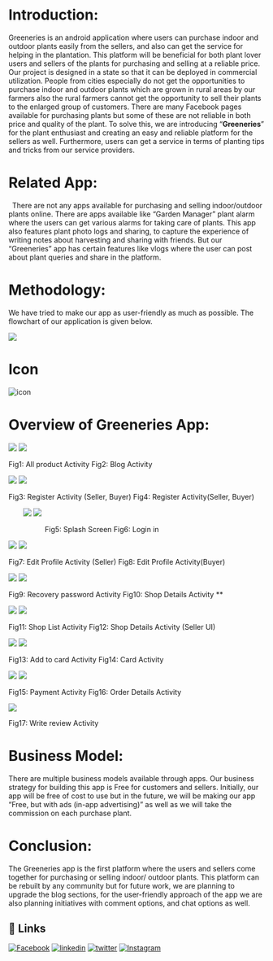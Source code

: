 ﻿# Introduction:
Greeneries is an android application where users can purchase indoor and outdoor plants easily from the sellers, and also can get the service for helping in the plantation. This platform will be beneficial for both plant lover users and sellers of the plants for purchasing and selling at a reliable price. Our project is designed in a state so that it can be deployed in commercial utilization. People from cities especially do not get the opportunities to purchase indoor and outdoor plants which are grown in rural areas by our farmers also the rural farmers cannot get the opportunity to sell their plants to the enlarged group of customers. There are many Facebook pages available for purchasing plants but some of these are not reliable in both price and quality of the plant. To solve this, we are introducing “**Greeneries**” for the plant enthusiast and creating an easy and reliable platform for the sellers as well. Furthermore, users can get a service in terms of planting tips and tricks from our service providers.  

# Related App:
` `There are not any apps available for purchasing and selling indoor/outdoor plants online. There are apps available like “Garden Manager” plant alarm where the users can get various alarms for taking care of plants. This app also features plant photo logs and sharing, to capture the experience of writing notes about harvesting and sharing with friends. But our “Greeneries” app has certain features like vlogs where the user can post about plant queries and share in the platform. 

# Methodology: 
We have tried to make our app as user-friendly as much as possible. The flowchart of our application is given below.

![](ScreenShots/Aspose.Words.43fdb35e-a22b-4e8f-ae8d-5b5c2a14676a.001.png)

# Icon
![icon](ScreenShots/icon_shop.png)

# Overview of Greeneries App:


![](ScreenShots/Aspose.Words.43fdb35e-a22b-4e8f-ae8d-5b5c2a14676a.002.png)                                                 ![](ScreenShots/Aspose.Words.43fdb35e-a22b-4e8f-ae8d-5b5c2a14676a.003.jpeg)

Fig1: All product Activity                                                             Fig2: Blog Activity

![](ScreenShots/Aspose.Words.43fdb35e-a22b-4e8f-ae8d-5b5c2a14676a.004.jpeg)                                                 ![](ScreenShots/Aspose.Words.43fdb35e-a22b-4e8f-ae8d-5b5c2a14676a.005.png)

Fig3: Register Activity (Seller, Buyer)                                 Fig4: Register Activity(Seller, Buyer)

`    `![](ScreenShots/Aspose.Words.43fdb35e-a22b-4e8f-ae8d-5b5c2a14676a.006.png)                                                      ![](ScreenShots/Aspose.Words.43fdb35e-a22b-4e8f-ae8d-5b5c2a14676a.007.png)    

`          `Fig5: Splash Screen                                                                          Fig6: Login in

![](ScreenShots/Aspose.Words.43fdb35e-a22b-4e8f-ae8d-5b5c2a14676a.008.jpeg)                                                      ![](ScreenShots/Aspose.Words.43fdb35e-a22b-4e8f-ae8d-5b5c2a14676a.009.jpeg)

Fig7: Edit Profile Activity (Seller)                                            Fig8: Edit Profile Activity(Buyer)

![](ScreenShots/Aspose.Words.43fdb35e-a22b-4e8f-ae8d-5b5c2a14676a.010.jpeg)                                                     ![](ScreenShots/Aspose.Words.43fdb35e-a22b-4e8f-ae8d-5b5c2a14676a.011.jpeg)

Fig9: Recovery password Activity                                             Fig10: Shop Details Activity
**


![](ScreenShots/Aspose.Words.43fdb35e-a22b-4e8f-ae8d-5b5c2a14676a.012.png)                                                   ![](ScreenShots/Aspose.Words.43fdb35e-a22b-4e8f-ae8d-5b5c2a14676a.013.jpeg)

Fig11: Shop List Activity                                              Fig12: Shop Details Activity (Seller UI)

![](ScreenShots/Aspose.Words.43fdb35e-a22b-4e8f-ae8d-5b5c2a14676a.014.jpeg)	                                              ![](ScreenShots/Aspose.Words.43fdb35e-a22b-4e8f-ae8d-5b5c2a14676a.015.jpeg)

Fig13: Add to card Activity                                                     Fig14: Card Activity                                                     



![](ScreenShots/Aspose.Words.43fdb35e-a22b-4e8f-ae8d-5b5c2a14676a.016.jpeg)                                                      ![](ScreenShots/Aspose.Words.43fdb35e-a22b-4e8f-ae8d-5b5c2a14676a.017.jpeg)

Fig15: Payment Activity                                                           Fig16: Order Details Activity


![](ScreenShots/Aspose.Words.43fdb35e-a22b-4e8f-ae8d-5b5c2a14676a.018.jpeg)

Fig17: Write review Activity

# Business Model:
There are multiple business models available through apps. Our business strategy for building this app is Free for customers and sellers. Initially, our app will be free of cost to use but in the future, we will be making our app “Free, but with ads (in-app advertising)” as well as we will take the commission on each purchase plant. 

# Conclusion:
The Greeneries app is the first platform where the users and sellers come together for purchasing or selling indoor/ outdoor plants. This platform can be rebuilt by any community but for future work, we are planning to upgrade the blog sections, for the user-friendly approach of the app we are also planning initiatives with comment options, and chat options as well.


## 🔗 Links
[![Facebook](https://img.shields.io/badge/Facebook-1877F2?style=for-the-badge&logo=facebook&logoColor=white)](https://www.facebook.com/MACD093/)
[![linkedin](https://img.shields.io/badge/linkedin-0A66C2?style=for-the-badge&logo=linkedin&logoColor=white)](https://www.linkedin.com/in/md-asad-chowdhury-dipu/)
[![twitter](https://img.shields.io/badge/twitter-1DA1F2?style=for-the-badge&logo=twitter&logoColor=white)](https://twitter.com/dipu093)
[![Instagram](https://img.shields.io/badge/Instagram-E4405F?style=for-the-badge&logo=instagram&logoColor=white)](https://www.instagram.com/c.dipu0/)
